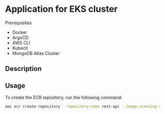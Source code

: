 # Application for EKS cluster

Prerequisites
- Docker
- ArgoCD
- AWS CLI
- Kubectl
- MongoDB Atlas Cluster

## Description

## Usage



To create the ECR repository, run the following command:

```bash
aws ecr create-repository --repository-name rest-api --image-scanning-configuration scanOnPush=true --image-tag-mutability IMMUTABLE --region us-east-1
```

